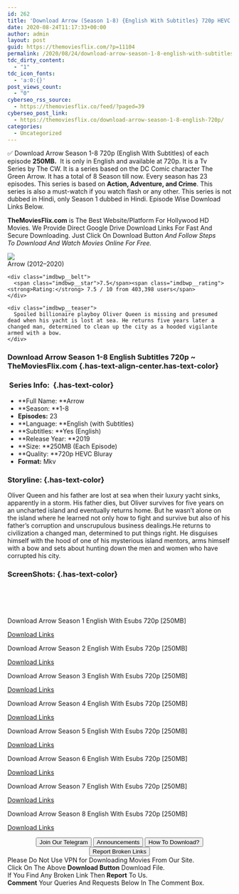 ```yaml
---
id: 262
title: 'Download Arrow (Season 1-8) {English With Subtitles} 720p HEVC Bluray [250MB]'
date: 2020-08-24T11:17:33+00:00
author: admin
layout: post
guid: https://themoviesflix.com/?p=11104
permalink: /2020/08/24/download-arrow-season-1-8-english-with-subtitles-720p-hevc-bluray-250mb-2/
tdc_dirty_content:
  - "1"
tdc_icon_fonts:
  - 'a:0:{}'
post_views_count:
  - "0"
cyberseo_rss_source:
  - https://themoviesflix.co/feed/?paged=39
cyberseo_post_link:
  - https://themoviesflix.co/download-arrow-season-1-8-english-720p/
categories:
  - Uncategorized
---
```

✅ Download Arrow Season 1-8&nbsp;720p&nbsp;(English With Subtitles) of each episode&nbsp;**250MB.**&nbsp; It is only in&nbsp;English&nbsp;and available at&nbsp;720p. It is a&nbsp;Tv Series&nbsp;by&nbsp;The CW. It is a&nbsp;series&nbsp;based on the DC Comic character The Green Arrow. It has a total of 8 Season till now. Every season has 23 episodes. This series is based on&nbsp;**Action, Adventure, and Crime**. This series is also a must-watch if you watch flash or any other. This series is not dubbed in Hindi, only Season 1 dubbed in Hindi. Episode Wise Download Links Below.

**TheMoviesFlix.com**&nbsp;is The Best Website/Platform For Hollywood HD Movies. We Provide Direct Google Drive Download Links For Fast And Secure Downloading. Just Click On Download Button&nbsp;_And Follow Steps To&nbsp;Download And Watch Movies Online For Free._

<div class="imdbwp imdbwp--movie dark">
  <div class="imdbwp__thumb">
    <a class="imdbwp__link" target="_blank" title="Arrow" href="https://www.imdb.com/title/tt2193021/" rel="nofollow noopener noreferrer"><img class="imdbwp__img" src="https://m.media-amazon.com/images/M/MV5BMTI0NTMwMDgtYTMzZC00YmJhLTg4NzMtMTc1NjI4MWY4NmQ4XkEyXkFqcGdeQXVyNTY3MTYzOTA@._V1_SX300.jpg" /></a>
  </div>
  
  <div class="imdbwp__content">
    <div class="imdbwp__header">
      <span class="imdbwp__title">Arrow</span> (2012–2020)
    </div>
    
    <div class="imdbwp__belt">
      <span class="imdbwp__star">7.5</span><span class="imdbwp__rating"><strong>Rating:</strong> 7.5 / 10 from 403,398 users</span>
    </div>
    
    <div class="imdbwp__teaser">
      Spoiled billionaire playboy Oliver Queen is missing and presumed dead when his yacht is lost at sea. He returns five years later a changed man, determined to clean up the city as a hooded vigilante armed with a bow.
    </div>
  </div>
</div>

### Download Arrow Season 1-8 English Subtitles 720p ~ TheMoviesFlix.com {.has-text-align-center.has-text-color}

### &nbsp;Series Info:&nbsp; {.has-text-color}

  * **Full Name:&nbsp;**Arrow
  * **Season:&nbsp;**1-8
  * **Episodes:**&nbsp;23
  * **Language:&nbsp;**English (with Subtitles)
  * **Subtitles:&nbsp;**Yes (English)
  * **Release Year:&nbsp;**2019
  * **Size:&nbsp;**250MB (Each Episode)
  * **Quality:&nbsp;**720p HEVC Bluray
  * **Format:**&nbsp;Mkv

### Storyline: {.has-text-color}

Oliver Queen and his father are lost at sea when their luxury yacht sinks, apparently in a storm. His father dies, but Oliver survives for five years on an uncharted island and eventually returns home. But he wasn’t alone on the island where he learned not only how to fight and survive but also of his father’s corruption and unscrupulous business dealings.He returns to civilization a changed man, determined to put things right. He disguises himself with the hood of one of his mysterious island mentors, arms himself with a bow and sets about hunting down the men and women who have corrupted his city.

### ScreenShots: {.has-text-color}

<div class="wp-block-image">
  <figure class="aligncenter"><img src="https://i.imgur.com/zxjGVEy.jpg" alt /></figure>
</div>

<div class="wp-block-image">
  <figure class="aligncenter"><img src="https://i.imgur.com/Ob4jFJP.jpg" alt /></figure>
</div>

<div class="wp-block-image">
  <figure class="aligncenter"><img src="https://i.imgur.com/thFyvPp.jpg" alt /></figure>
</div>

<div class="wp-block-image">
  <figure class="aligncenter"><img src="https://i.imgur.com/RhzxGUD.jpg" alt /></figure>
</div>

<div class="wp-block-image">
  <figure class="aligncenter"><img src="https://i.imgur.com/CbcUOLo.jpg" alt /></figure>
</div>

<p class="has-text-align-center has-text-color has-medium-font-size">
  Download Arrow Season 1 English With Esubs 720p [250MB]
</p>

<span class="mb-center maxbutton-3-center"><span class="maxbutton-3-container mb-container"><a class="maxbutton-3 maxbutton maxbutton-post-button" target="_blank" rel="nofollow noopener noreferrer" href="https://coinquint.com/a7510/"><span class="mb-text">Download Links</span></a></span></span>

<p class="has-text-align-center has-text-color has-medium-font-size">
  Download Arrow Season 2 English With Esubs 720p [250MB]
</p>

<span class="mb-center maxbutton-3-center"><span class="maxbutton-3-container mb-container"><a class="maxbutton-3 maxbutton maxbutton-post-button" target="_blank" rel="nofollow noopener noreferrer" href="https://coinquint.com/a7515/"><span class="mb-text">Download Links</span></a></span></span>

<p class="has-text-align-center has-text-color has-medium-font-size">
  Download Arrow Season 3 English With Esubs 720p [250MB]
</p>

<span class="mb-center maxbutton-3-center"><span class="maxbutton-3-container mb-container"><a class="maxbutton-3 maxbutton maxbutton-post-button" target="_blank" rel="nofollow noopener noreferrer" href="https://coinquint.com/a7520/"><span class="mb-text">Download Links</span></a></span></span>

<p class="has-text-align-center has-text-color has-medium-font-size">
  Download Arrow Season 4 English With Esubs 720p [250MB]
</p>

<span class="mb-center maxbutton-3-center"><span class="maxbutton-3-container mb-container"><a class="maxbutton-3 maxbutton maxbutton-post-button" target="_blank" rel="nofollow noopener noreferrer" href="https://coinquint.com/a7524/"><span class="mb-text">Download Links</span></a></span></span>

<p class="has-text-align-center has-text-color has-medium-font-size">
  Download Arrow Season 5 English With Esubs 720p [250MB]
</p>

<span class="mb-center maxbutton-3-center"><span class="maxbutton-3-container mb-container"><a class="maxbutton-3 maxbutton maxbutton-post-button" target="_blank" rel="nofollow noopener noreferrer" href="https://coinquint.com/a7528/"><span class="mb-text">Download Links</span></a></span></span>

<p class="has-text-align-center has-text-color has-medium-font-size">
  Download Arrow Season 6 English With Esubs 720p [250MB]
</p>

<span class="mb-center maxbutton-3-center"><span class="maxbutton-3-container mb-container"><a class="maxbutton-3 maxbutton maxbutton-post-button" target="_blank" rel="nofollow noopener noreferrer" href="https://coinquint.com/a7530/"><span class="mb-text">Download Links</span></a></span></span>

<p class="has-text-align-center has-text-color has-medium-font-size">
  Download Arrow Season 7 English With Esubs 720p [250MB]
</p>

<span class="mb-center maxbutton-3-center"><span class="maxbutton-3-container mb-container"><a class="maxbutton-3 maxbutton maxbutton-post-button" target="_blank" rel="nofollow noopener noreferrer" href="https://coinquint.com/a7532/"><span class="mb-text">Download Links</span></a></span></span>

<p class="has-text-align-center has-text-color has-medium-font-size">
  Download Arrow Season 8 English With Esubs 720p [250MB]
</p>

<span class="mb-center maxbutton-3-center"><span class="maxbutton-3-container mb-container"><a class="maxbutton-3 maxbutton maxbutton-post-button" target="_blank" rel="nofollow noopener noreferrer" href="https://coinquint.com/a7535/"><span class="mb-text">Download Links</span></a></span></span>

<center>
</center>

<center>
  <a href="https://t.me/themoviesflixcom" target="_blank" data-wpel-link="external" rel="nofollow external noopener noreferrer"><button class="button button5">Join Our Telegram</button></a> <a href="https://themoviesflix.co/download-arrow-season-1-8-english-720p/#" target="_blank" data-wpel-link="external" rel="nofollow external noopener noreferrer"><button class="button button5">Announcements</button></a> <a href="https://themoviesflix.com/how-to-download/" target="_blank" data-wpel-link="external" rel="nofollow external noopener noreferrer"><button class="button button5">How To Download?</button></a> <a href="https://themoviesflix.co/download-arrow-season-1-8-english-720p/#" target="_blank" data-wpel-link="external" rel="nofollow external noopener noreferrer"><button class="button button5">Report Broken Links</button></a>
</center>

<div class="alert alert-danger">
  Please Do Not Use VPN for Downloading Movies From Our Site.
</div>

<div class="alert alert-success">
  Click On The Above <strong>Download Button</strong> Download File.
</div>

<div class="alert alert-warning">
  If You Find Any Broken Link Then <strong>Report</strong> To Us.
</div>

<div class="alert alert-info">
  <strong>Comment</strong> Your Queries And Requests Below In The Comment Box.
</div>